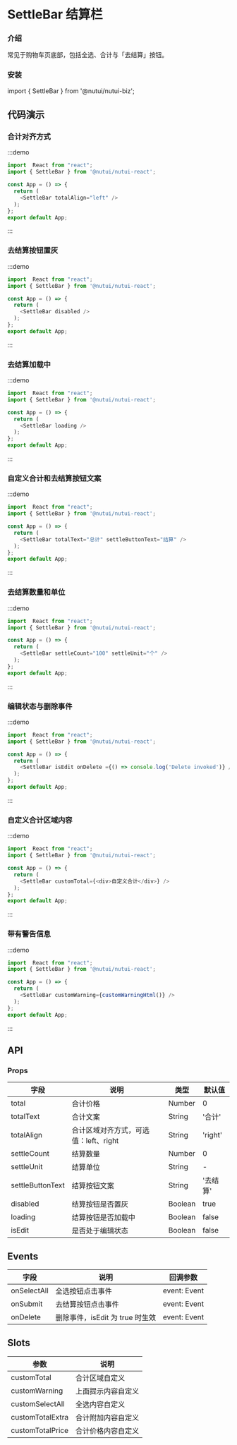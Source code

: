 #  SettleBar 结算栏

### 介绍

常见于购物车页底部，包括全选、合计与「去结算」按钮。

### 安装

import { SettleBar } from '@nutui/nutui-biz';

## 代码演示

### 合计对齐方式

:::demo

```ts
import  React from "react";
import { SettleBar } from '@nutui/nutui-react';

const App = () => {
  return (
    <SettleBar totalAlign="left" />
  );
};
export default App;
```

:::

### 去结算按钮置灰

:::demo

```ts
import  React from "react";
import { SettleBar } from '@nutui/nutui-react';

const App = () => {
  return (
    <SettleBar disabled />
  );
};
export default App;
```

:::

### 去结算加载中

:::demo

```ts
import  React from "react";
import { SettleBar } from '@nutui/nutui-react';

const App = () => {
  return (
    <SettleBar loading />
  );
};
export default App;
```

:::

### 自定义合计和去结算按钮文案

:::demo

```ts
import  React from "react";
import { SettleBar } from '@nutui/nutui-react';

const App = () => {
  return (
    <SettleBar totalText="总计" settleButtonText="结算" />
  );
};
export default App;
```

:::

### 去结算数量和单位

:::demo

```ts
import  React from "react";
import { SettleBar } from '@nutui/nutui-react';

const App = () => {
  return (
    <SettleBar settleCount="100" settleUnit="个" />
  );
};
export default App;
```

:::

### 编辑状态与删除事件

:::demo

```ts
import  React from "react";
import { SettleBar } from '@nutui/nutui-react';

const App = () => {
  return (
    <SettleBar isEdit onDelete ={() => console.log('Delete invoked')} />
  );
};
export default App;
```

:::

### 自定义合计区域内容

:::demo

```ts
import  React from "react";
import { SettleBar } from '@nutui/nutui-react';

const App = () => {
  return (
    <SettleBar customTotal={<div>自定义合计</div>} />
  );
};
export default App;
```

:::

### 带有警告信息

:::demo

```ts
import  React from "react";
import { SettleBar } from '@nutui/nutui-react';

const App = () => {
  return (
    <SettleBar customWarning={customWarningHtml()} />
  );
};
export default App;
```

:::


## API

### Props


| 字段    | 说明                                       | 类型    | 默认值    |
|---------|--------------------------------------------|---------|-----------|
| total   | 合计价格                                 | Number  | 0         |
| totalText     | 合计文案                   | String  | '合计'    |
| totalAlign | 合计区域对齐方式，可选值：left、right                        | String  | 'right'      |
| settleCount     | 结算数量                               | Number | 0    |
| settleUnit  | 结算单位                                  | String | -    |
| settleButtonText     | 结算按钮文案 | String  | '去结算'     |
| disabled   | 结算按钮是否置灰| Boolean  | true      |
| loading   | 结算按钮是否加载中| Boolean  | false      |
| isEdit   | 是否处于编辑状态| Boolean  | false      |


## Events
| 字段 | 说明 | 回调参数 |
|----- | ----- | -----  |
| onSelectAll | 全选按钮点击事件 |  event: Event |
| onSubmit | 去结算按钮点击事件 |  event: Event |
| onDelete | 删除事件，isEdit 为 true 时生效 |  event: Event |

## Slots
| 参数 | 说明 |
|----- | ----- |
| customTotal | 合计区域自定义 |
| customWarning | 上面提示内容自定义 |
| customSelectAll | 全选内容自定义 |
| customTotalExtra | 合计附加内容自定义 |
| customTotalPrice | 合计价格内容自定义 |